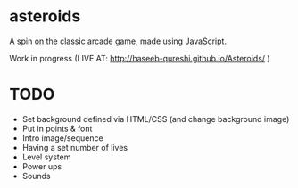 # asteroids
A spin on the classic arcade game, made using JavaScript.

Work in progress (LIVE AT: http://haseeb-qureshi.github.io/Asteroids/ )

# TODO
* Set background defined via HTML/CSS (and change background image)
* Put in points & font
* Intro image/sequence
* Having a set number of lives
* Level system
* Power ups
* Sounds
